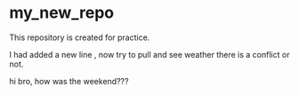 # my_new_repo
This repository is created for practice.

I had added a new line , now try to pull and see weather there is a conflict or not.

hi bro, how was the weekend???
